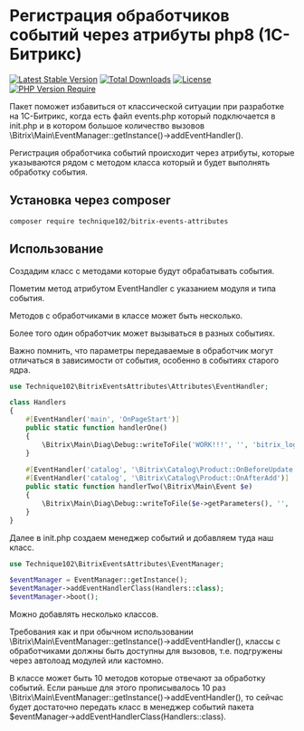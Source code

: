 # Регистрация обработчиков событий через атрибуты php8 (1С-Битрикс) #
[![Latest Stable Version](https://poser.pugx.org/technique102/bitrix-events-attributes/v/stable.svg)](https://packagist.org/packages/technique102/bitrix-events-attributes)
[![Total Downloads](http://poser.pugx.org/technique102/bitrix-events-attributes/downloads)](https://packagist.org/packages/technique102/bitrix-events-attributes)
[![License](http://poser.pugx.org/technique102/bitrix-events-attributes/license)](https://packagist.org/packages/technique102/bitrix-events-attributes)
[![PHP Version Require](http://poser.pugx.org/technique102/bitrix-events-attributes/require/php)](https://packagist.org/packages/technique102/bitrix-events-attributes)

Пакет поможет избавиться от классической ситуации при разработке на 1С-Битрикс,
когда есть файл events.php который подключается в init.php
и в котором большое количество вызовов \Bitrix\Main\EventManager::getInstance()->addEventHandler().

Регистрация обработчика событий происходит через атрибуты,
которые указываются рядом с методом класса который и будет выполнять обработку события.

Установка через composer
-------------------------
```
composer require technique102/bitrix-events-attributes
```

Использование
-------------------------
Создадим класс с методами которые будут обрабатывать события.

Пометим метод атрибутом EventHandler с указанием модуля и типа события.

Методов с обработчиками в классе может быть несколько.

Более того один обработчик может вызываться в разных событиях.

Важно помнить, что параметры передаваемые в обработчик могут отличаться в зависимости от события, особенно в событиях старого ядра.

``` php
use Technique102\BitrixEventsAttributes\Attributes\EventHandler;

class Handlers
{
    #[EventHandler('main', 'OnPageStart')]
    public static function handlerOne()
    {
        \Bitrix\Main\Diag\Debug::writeToFile('WORK!!!', '', 'bitrix_log.txt');
    }
    
    #[EventHandler('catalog', '\Bitrix\Catalog\Product::OnBeforeUpdate')]
    #[EventHandler('catalog', '\Bitrix\Catalog\Product::OnAfterAdd')]
    public static function handlerTwo(\Bitrix\Main\Event $e)
    {
        \Bitrix\Main\Diag\Debug::writeToFile($e->getParameters(), '', 'bitrix_log.txt');
    }
}
```

Далее в init.php создаем менеджер событий и добавляем туда наш класс.

``` php
use Technique102\BitrixEventsAttributes\EventManager;

$eventManager = EventManager::getInstance();
$eventManager->addEventHandlerClass(Handlers::class);
$eventManager->boot();
```
Можно добавлять несколько классов.

Требования как и при обычном использовании \Bitrix\Main\EventManager::getInstance()->addEventHandler(),
классы с обработчиками должны быть доступны для вызовов, т.е. подгружены через автолоад модулей или кастомно.

В классе может быть 10 методов которые отвечают за обработку событий.
Если раньше для этого прописывалось 10 раз \Bitrix\Main\EventManager::getInstance()->addEventHandler(),
то сейчас будет достаточно передать класс в менеджер событий пакета $eventManager->addEventHandlerClass(Handlers::class).
